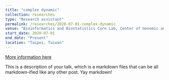 ```yaml
---
title: "complex dynamic"
collection: researches
type: "Research assistant"
permalink: /researches/2020-07-01-complex-dynamic
venue: "Bioinformatics and Biostatistics Core Lab, Center of Genomic and Precision Medicine, National Taiwan University"
start_date: 2020-07-01
end_date: "Present"
location: "Taipei, Taiwan"
---
```



[More information here](https://www.roc-taiwan.org/cayyz_en/post/5636.html)

This is a description of your talk, which is a markdown files that can be all markdown-ified like any other post. Yay markdown!
